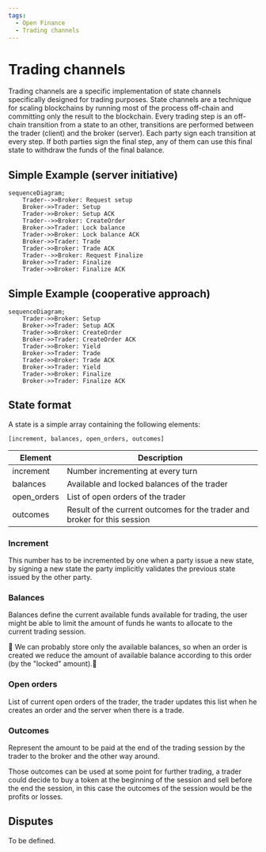 ```yaml
---
tags:
  - Open Finance
  - Trading channels
---
```


# Trading channels

Trading channels are a specific implementation of state channels specifically designed for trading purposes. State channels are a technique for scaling blockchains by running most of the process off-chain and committing only the result to the blockchain. Every trading step is an off-chain transition from a state to an other, transitions are performed between the trader (client) and the broker (server). Each party sign each transition at every step. If both parties sign the final step, any of them can use this final state to withdraw the funds of the final balance.



## Simple Example (server initiative)


```mermaid
sequenceDiagram;
    Trader-->>Broker: Request setup
    Broker->>Trader: Setup
    Trader->>Broker: Setup ACK
    Trader-->>Broker: CreateOrder
    Broker->>Trader: Lock balance
    Trader->>Broker: Lock balance ACK
    Broker->>Trader: Trade
    Trader->>Broker: Trade ACK
    Trader-->>Broker: Request Finalize
    Broker->>Trader: Finalize
    Trader->>Broker: Finalize ACK

```

## Simple Example (cooperative approach)


```mermaid
sequenceDiagram;
    Trader->>Broker: Setup
    Broker->>Trader: Setup ACK
    Trader->>Broker: CreateOrder
    Broker->>Trader: CreateOrder ACK
    Trader->>Broker: Yield
    Broker->>Trader: Trade
    Trader->>Broker: Trade ACK
    Broker->>Trader: Yield
    Trader->>Broker: Finalize
    Broker->>Trader: Finalize ACK

```


## State format

A state is a simple array containing the following elements:

```
[increment, balances, open_orders, outcomes]
```


| Element    | Description                                                  |
| ---------- | ------------------------------------------------------------ |
| increment       | Number incrementing at every turn |
| balances | Available and locked balances of the trader |
| open_orders     | List of open orders of the trader |
| outcomes  | Result of the current outcomes for the trader and broker for this session |

### Increment

This number has to be incremented by one when a party issue a new state, by signing a new state the party implicitly validates the previous state issued by the other party.

### Balances

Balances define the current available funds available for trading, the user might be able to limit the amount of funds he wants to allocate to the current trading session.

:construction: We can probably store only the available balances, so when an order is created we reduce the amount of available balance according to this order (by the "locked" amount).:construction:

### Open orders

List of current open orders of the trader, the trader updates this list when he creates an order and the server when there is a trade.

### Outcomes

Represent the amount to be paid at the end of the trading session by the trader to the broker and the other way around.

Those outcomes can be used at some point for further trading, a trader could decide to buy a token at the beginning of the session and sell before the end the session, in this case the outcomes of the session would be the profits or losses.

## Disputes

To be defined.